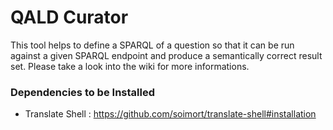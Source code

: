 # QALD Curator 
This tool helps to define a SPARQL of a question so that it can be run against a given SPARQL endpoint and produce a semantically correct result set. Please take a look into the wiki for more informations.

### Dependencies to be Installed 
* Translate Shell : https://github.com/soimort/translate-shell#installation
